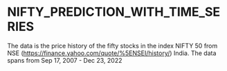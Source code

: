 # NIFTY_PREDICTION_WITH_TIME_SERIES
The data is the price history of the fifty stocks in the index NIFTY 50 from NSE (https://finance.yahoo.com/quote/%5ENSEI/history/) India. The data spans from Sep 17, 2007 - Dec 23, 2022

